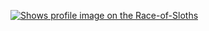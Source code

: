 [<picture>
    <source media="(prefers-color-scheme: dark)" srcset="https://badge.race-of-sloths.com/frolvanya?theme=dark&wallet=frolik.near">
    <source media="(prefers-color-scheme: light)" srcset="https://badge.race-of-sloths.com/frolvanya?theme=light&wallet=frolik.near">
    <img alt="Shows profile image on the Race-of-Sloths" src="https://badge.race-of-sloths.com/frolvanya?wallet=frolik.near">
</picture>
](https://race-of-sloths.com/profile/frolvanya)
